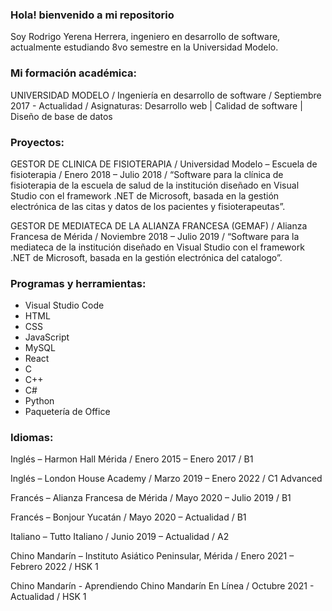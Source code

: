 ### Hola! bienvenido a mi repositorio
Soy Rodrigo Yerena Herrera, ingeniero en desarrollo de software, actualmente estudiando 8vo semestre en la Universidad Modelo.

### Mi formación académica:
UNIVERSIDAD MODELO / 
Ingeniería en desarrollo de software / 
Septiembre 2017 - Actualidad / 
Asignaturas: Desarrollo web | Calidad de software | Diseño de base de datos

### Proyectos:
GESTOR DE CLINICA DE FISIOTERAPIA /
Universidad Modelo – Escuela de fisioterapia /
Enero 2018 – Julio 2018 /
“Software para la clínica de fisioterapia de la escuela de salud de la institución diseñado en 
Visual Studio con el framework .NET de Microsoft, basada en la gestión electrónica de las 
citas y datos de los pacientes y fisioterapeutas”.

GESTOR DE MEDIATECA DE LA ALIANZA FRANCESA (GEMAF) /
Alianza Francesa de Mérida /
Noviembre 2018 – Julio 2019 /
“Software para la mediateca de la institución diseñado en Visual Studio con el framework .NET 
de Microsoft, basada en la gestión electrónica del catalogo”.

### Programas y herramientas:
- Visual Studio Code
- HTML
- CSS
- JavaScript
- MySQL
- React
- C
- C++
- C#
- Python
- Paquetería de Office

### Idiomas:
Inglés – Harmon Hall Mérida /
Enero 2015 – Enero 2017 /
B1


Inglés – London House Academy /
Marzo 2019 – Enero 2022 /
C1 Advanced


Francés – Alianza Francesa de Mérida /
Mayo 2020 – Julio 2019 /
B1

Francés – Bonjour Yucatán /
Mayo 2020 – Actualidad /
B1


Italiano – Tutto Italiano /
Junio 2019 – Actualidad /
A2


Chino Mandarín – Instituto Asiático 
Peninsular, Mérida /
Enero 2021 – Febrero 2022 /
HSK 1

Chino Mandarín - Aprendiendo Chino Mandarín En Línea /
Octubre 2021 - Actualidad /
HSK 1
